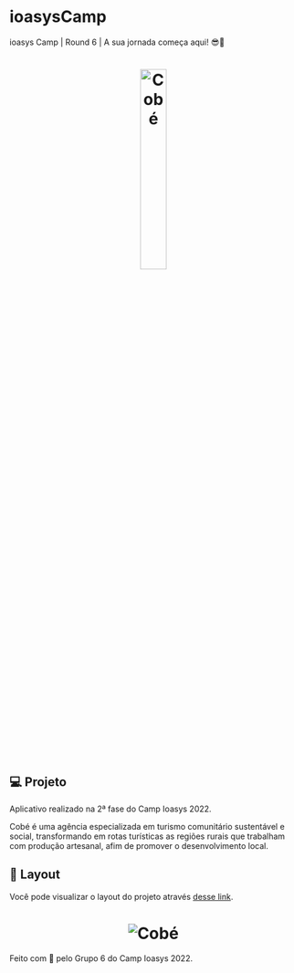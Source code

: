 # ioasysCamp
ioasys Camp | Round 6 | A sua jornada começa aqui! 😎🚀


<h1 align="center">
  <img alt="Cobé" title="Cobé" src="https://i.imgur.com/W0tptAY.png" width="30%" />
</h1>

<br>

## 💻 Projeto

Aplicativo realizado na 2ª fase do Camp Ioasys 2022.

Cobé é uma agência especializada em turismo comunitário sustentável e social, transformando em rotas turísticas as regiões rurais que trabalham com produção artesanal, afim de promover o desenvolvimento local.

## 🔖 Layout

Você pode visualizar o layout do projeto através [desse link](https://www.figma.com/file/sBjLdJp7q4T7itZwj5Wf5Z/Round-6---Compartilhado?node-id=2%3A12).


<h1 align="center">
  <img alt="Cobé" title="Cobé" src="https://i.imgur.com/et9ObCN.png" />
</h1>

Feito com :orange_heart: pelo Grupo 6 do Camp Ioasys 2022.
